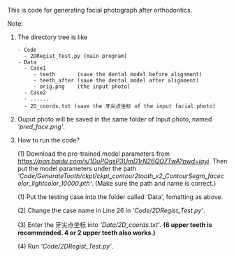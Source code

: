 This is code for generating facial photograph after orthodontics.

Note:
1. The directory tree is like
      
       - Code
         - 2DRegist_Test.py (main program)
       - Data
         - Case1
            - teeth       (save the dental model before alignment)
            - teeth_after (save the dental model after alignment)
            - orig.png    (the input photo)
         - Case2
         - ......
         - 2D_coords.txt (save the 牙尖点坐标 of the input facial photo)

2. Ouput photo will be saved in the same folder of Input photo, named *'pred_face.png'*.

3. How to run the code?

   (1) Download the pre-trained model parameters from *https://pan.baidu.com/s/1DuPQgsP3UmD1rN26QO7TwA?pwd=iqyi*. Then put the model parameters under the path *'Code/GenerateTooth/ckpt/ckpt_contour2tooth_v2_ContourSegm_facecolor_lightcolor_10000.pth'*. (Make sure the path and name is correct.) 

   (1) Put the testing case into the folder called 'Data', fomatting as above.

   (2) Change the case name in Line 26 in *'Code/2DRegist_Test.py'*.

   (3) Enter the 牙尖点坐标 into *'Data/2D_coords.txt'*.  **(6 upper teeth is recommended. 4 or 2 upper teeth also works.)**

   (4) Run *'Code/2DRegist_Test.py'*.
